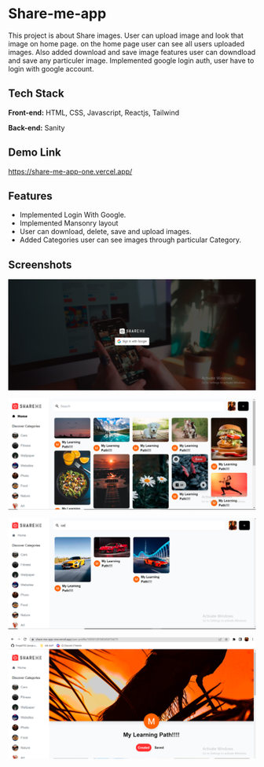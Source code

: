 
# Share-me-app

This project is about Share images. User can upload image and look that image on home page. on the home page user can see all users uploaded images. Also added download and save image features user can downdload and save any particuler image. Implemented google login auth, user have to login with google account.

## Tech Stack

**Front-end:** HTML, CSS, Javascript, Reactjs, Tailwind

**Back-end:** Sanity


 

 





## Demo Link
https://share-me-app-one.vercel.app/




## Features

- Implemented Login With Google.  
- Implemented Mansonry layout
- User can download, delete, save and upload images.
- Added Categories user can see images through particular Category.


## Screenshots

![login page](https://github.com/Pooja9783/share-me-app/blob/master/Source/login.png)

![Home page](https://github.com/Pooja9783/share-me-app/blob/master/Source/home.png)

![Image-detail page](https://github.com/Pooja9783/share-me-app/blob/master/Source/image-detail.png)

![Profile page](https://github.com/Pooja9783/share-me-app/blob/master/Source/profiel-page.png)

